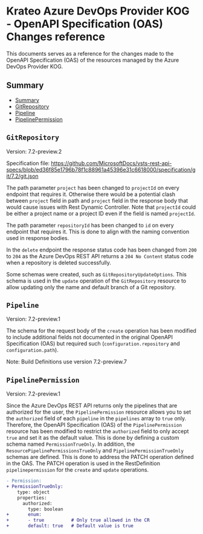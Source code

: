 # Krateo Azure DevOps Provider KOG - OpenAPI Specification (OAS) Changes reference

This documents serves as a reference for the changes made to the OpenAPI Specification (OAS) of the resources managed by the Azure DevOps Provider KOG.

## Summary

- [Summary](#summary)
- [GitRepository](#gitrepository)
- [Pipeline](#pipeline)
- [PipelinePermission](#pipelinepermission)

## `GitRepository`

Version: 7.2-preview.2

Specification file:
https://github.com/MicrosoftDocs/vsts-rest-api-specs/blob/ed36f85e1796b78f1c88961a45396e31c6618000/specification/git/7.2/git.json

The path parameter `project` has been changed to `projectId` on every endpoint that requires it.
Otherwise there would be a potential clash between `project` field in path and `project` field in the response body that would cause issues with Rest Dynamic Controller.
Note that `projectId` could be either a project name or a project ID even if the field is named `projectId`.

The path parameter `repositoryId` has been changed to `id` on every endpoint that requires it. This is done to align with the naming convention used in response bodies.

In the `delete` endpoint the response status code has been changed from `200` to `204` as the Azure DevOps REST API returns a `204 No Content` status code when a repository is deleted successfully.

Some schemas were created, such as `GitRepositoryUpdateOptions`. 
This schema is used in the `update` operation of the `GitRepository` resource to allow updating only the name and default branch of a Git repository.

## `Pipeline`

Version: 7.2-preview.1

The schema for the request body of the `create` operation has been modified to include additional fields not documented in the original OpenAPI Specification (OAS) but required such (`configuration.repository` and `configuration.path`).

Note: Build Definitions use version 7.2-preview.7

## `PipelinePermission`

Version: 7.2-preview.1

Since the Azure DevOps REST API returns only the pipelines that are authorized for the user, the `PipelinePermission` resource allows you to set the `authorized` field of each `pipeline` in the `pipelines` array to `true` only.
Therefore, the OpenAPI Specification (OAS) of the `PipelinePermission` resource has been modified to restrict the `authorized` field to only accept `true` and set it as the default value.
This is done by defining a custom schema named `PermissionTrueOnly`.
In addition, the `ResourcePipelinePermissionsTrueOnly` and `PipelinePermissionTrueOnly` schemas are defined.
This is done to address the PATCH operation defined in the OAS.
The PATCH operation is used in the RestDefinition `pipelinepermission` for the `create` and `update` operations.

```diff
- Permission:
+ PermissionTrueOnly:
    type: object
    properties:
      authorized:
        type: boolean
+       enum:
+       - true          # Only true allowed in the CR
+       default: true   # Default value is true
```
